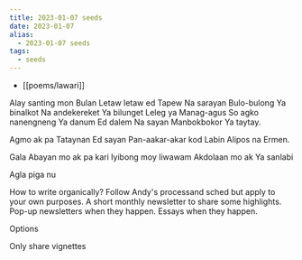 ```yaml
---
title: 2023-01-07 seeds
date: 2023-01-07
alias:
  - 2023-01-07 seeds
tags:
  - seeds
---
```

- [[poems/lawari]]

Alay santing mon
Bulan
Letaw letaw ed
Tapew
Na sarayan
Bulo-bulong
Ya binalkot
Na andekereket
Ya bilunget
Leleg ya
Manag-agus
So agko nanengneng
Ya danum
Ed dalem
Na sayan
Manbokbokor
Ya taytay.

Agmo ak pa
Tataynan
Ed sayan
Pan-aakar-akar kod
Labin
Alipos na
Ermen.

Gala
Abayan mo ak pa kari
Iyibong moy liwawam
Akdolaan mo ak
Ya sanlabi

Agla piga nu

How to write organically? Follow Andy's processand sched but apply to your own purposes. A short monthly newsletter to share some highlights.
Pop-up newsletters when they happen.
Essays when they happen.

Options

Only share vignettes